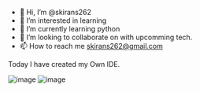 - 👋 Hi, I’m @skirans262
- 👀 I’m interested in learning
- 🌱 I’m currently learning python
- 💞️ I’m looking to collaborate on with upcomming tech.
- 📫 How to reach me skirans262@gmail.com

Today I have created my Own IDE.

![image](https://user-images.githubusercontent.com/98525114/151376574-047295e0-19f3-430e-af70-f00ee0baa31d.png)
![image](https://user-images.githubusercontent.com/98525114/151377870-da777b48-db62-49ad-9424-e879745c686c.png)


<!---
skirans262/skirans262 is a ✨ special ✨ repository because its `README.md` (this file) appears on your GitHub profile.
You can click the Preview link to take a look at your changes.
--->
